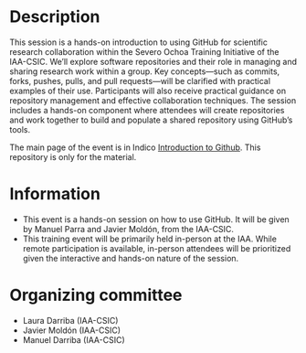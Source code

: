 # Description

This session is a hands-on introduction to using GitHub for scientific research collaboration within the  Severo Ochoa Training Initiative of the IAA-CSIC. We’ll explore software repositories and their role in managing and sharing research work within a group. Key concepts—such as commits, forks, pushes, pulls, and pull requests—will be clarified with practical examples of their use. Participants will also receive practical guidance on repository management and effective collaboration techniques. The session includes a hands-on component where attendees will create repositories and work together to build and populate a shared repository using GitHub’s tools.

The main page of the event is in Indico [Introduction to Github](https://indico.iaa.csic.es/e/github2024 ). This repository is only for the material.

# Information

- This event is a hands-on session on how to use GitHub. It will be given by Manuel Parra and Javier Moldón, from the IAA-CSIC.
- This training event will be primarily held in-person at the IAA. While remote participation is available, in-person attendees will be prioritized given the interactive and hands-on nature of the session.

# Organizing committee

- Laura Darriba (IAA-CSIC)
- Javier Moldón (IAA-CSIC)
- Manuel Darriba (IAA-CSIC)
